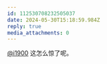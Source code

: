 ```yaml
---
id: 112530708232505037
date: 2024-05-30T15:18:59.984Z
reply: true
media_attachments: 0
---
```


[@i1900](https://mast.dragon-fly.club/@i1900) 这怎么惊了呢。

